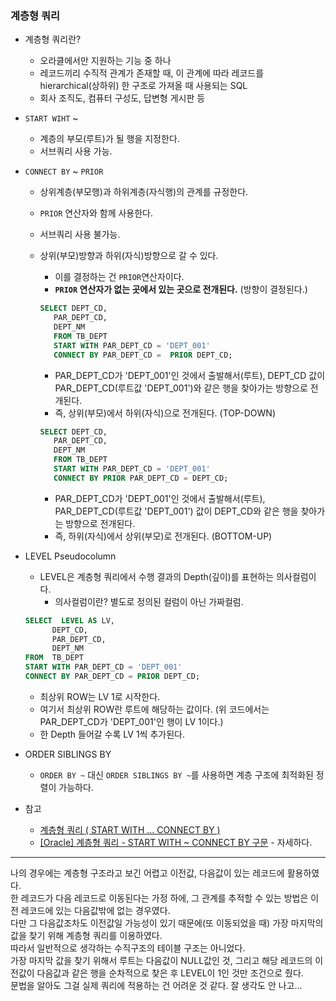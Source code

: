 ### 계층형 쿼리

- 계층형 쿼리란?
  - 오라클에서만 지원하는 기능 중 하나
  - 레코드끼리 수직적 관계가 존재할 때, 이 관계에 따라 레코드를 hierarchical(상하위) 한 구조로 가져올 때 사용되는 SQL
  - 회사 조직도, 컴퓨터 구성도, 답변형 게시판 등

- `START WIHT` ~
  - 계층의 부모(루트)가 될 행을 지정한다.
  - 서브쿼리 사용 가능.

- `CONNECT BY` ~ `PRIOR`
  - 상위계층(부모행)과 하위계층(자식행)의 관계를 규정한다.
  - `PRIOR` 연산자와 함께 사용한다.
  - 서브쿼리 사용 불가능.
  - 상위(부모)방향과 하위(자식)방향으로 갈 수 있다.
    - 이를 결정하는 건 `PRIOR`연산자이다.
    - **`PRIOR` 연산자가 없는 곳에서 있는 곳으로 전개된다.** (방향이 결정된다.)
    ```SQL
    SELECT DEPT_CD,
       PAR_DEPT_CD,
       DEPT_NM 
       FROM TB_DEPT
       START WITH PAR_DEPT_CD = 'DEPT_001'
       CONNECT BY PAR_DEPT_CD =  PRIOR DEPT_CD;
    ```
    - PAR_DEPT_CD가 'DEPT_001'인 것에서 출발해서(루트), DEPT_CD 값이 PAR_DEPT_CD(루트값 'DEPT_001')와 같은 행을 찾아가는 방향으로 전개된다.
    - 즉, 상위(부모)에서 하위(자식)으로 전개된다. (TOP-DOWN)

    ```SQL
    SELECT DEPT_CD,
       PAR_DEPT_CD,
       DEPT_NM 
       FROM TB_DEPT
       START WITH PAR_DEPT_CD = 'DEPT_001'
       CONNECT BY PRIOR PAR_DEPT_CD = DEPT_CD;
    ```
    - PAR_DEPT_CD가 'DEPT_001'인 것에서 출발해서(루트), PAR_DEPT_CD(루트값 'DEPT_001') 값이 DEPT_CD와 같은 행을 찾아가는 방향으로 전개된다.
    - 즉, 하위(자식)에서 상위(부모)로 전개된다. (BOTTOM-UP)

- LEVEL Pseudocolumn
  - LEVEL은 계층형 쿼리에서 수행 결과의 Depth(깊이)를 표현하는 의사컬럼이다.
    - 의사컬럼이란? 별도로 정의된 컬럼이 아닌 가짜컬럼.
  ```SQL
  SELECT  LEVEL AS LV,
        DEPT_CD,
        PAR_DEPT_CD,
        DEPT_NM
  FROM  TB_DEPT
  START WITH PAR_DEPT_CD = 'DEPT_001'
  CONNECT BY PAR_DEPT_CD = PRIOR DEPT_CD;
  ```
  - 최상위 ROW는 LV 1로 시작한다.
  - 여기서 최상위 ROW란 루트에 해당하는 값이다. (위 코드에서는 PAR_DEPT_CD가 'DEPT_001'인 행이 LV 1이다.)
  - 한 Depth 들어갈 수록 LV 1씩 추가된다.

- ORDER SIBLINGS BY
  - `ORDER BY ~` 대신 `ORDER SIBLINGS BY ~`를 사용하면 계층 구조에 최적화된 정렬이 가능하다.

- 참고 
  - [계층형 쿼리 ( START WITH ... CONNECT BY )](https://m.blog.naver.com/javaking75/220010288704)
  - [[Oracle] 계층형 쿼리 - START WITH ~ CONNECT BY 구문](https://tragramming.tistory.com/82) - 자세하다.

---
나의 경우에는 계층형 구조라고 보긴 어렵고 이전값, 다음값이 있는 레코드에 활용하였다.<BR>
한 레코드가 다음 레코드로 이동된다는 가정 하에, 그 관계를 추적할 수 있는 방법은 이전 레코드에 있는 다음값밖에 없는 경우였다.<BR>
다만 그 다음값조차도 이전값일 가능성이 있기 때문에(또 이동되었을 때) 가장 마지막의 값을 찾기 위해 계층형 쿼리를 이용하였다.<BR>
따라서 일반적으로 생각하는 수직구조의 테이블 구조는 아니었다.<BR>
가장 마지막 값을 찾기 위해서 루트는 다음값이 NULL값인 것, 그리고 해당 레코드의 이전값이 다음값과 같은 행을 순차적으로 찾은 후 LEVEL이 1인 것만 조건으로 줬다.<BR>
문법을 알아도 그걸 실제 쿼리에 적용하는 건 어려운 것 같다. 잘 생각도 안 나고...
